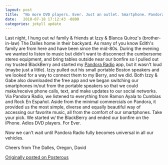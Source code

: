 ```yaml
---
layout: post
title:  "No more DVD players. Ever. Just an outlet. Smartphone. Pandora. Speakers. Anywhere."
date:   2010-07-18 17:12:43 -0800
categories: jekyll update
---
```

Last night, I hung out w/ family & friends at Izzy & Blanca Quiroz's (brother-in-law) The Dalles home in their backyard. As many of you know Edith's family are from here and have been since the mid-80s. During the evening we wanted to listen to music but didn't want to disconnect the cumbersome stereo equipment, and bring tables outside near our bonfire so I pulled out my trusted BlackBerry and started my [Pandora Radio](http://pandora.com) app, but it wasn't loud (maybe just a little). Izzy pulled out his small portable Boston speakers and we looked for a way to connect them to my Berry, and we did. Both Izzy & Gabe also downloaded the free app and we began switching our smartphones in/out from the portable speakers so that we could make/receive phone calls, text, and make updates to our social networks. Via Pandora Radio, we listened to everything from Ramon Ayala to Cumbias and Rock En Español. Aside from the minimal commercials on Pandora, it provided us the most simple, diverse and equally beautiful way of accessing our favorite music, all from the comfort of our smartphones. Take your pick. We started w/ the BlackBerry and ended our bonfire on the iPhone. Adios DVD players. For Ever.

Now we can't wait until Pandora Radio fully becomes universal in all our vehicles.

Cheers from The Dalles, Oregon, David

[Originally posted on Posterous](http://molina.posterous.com/)
